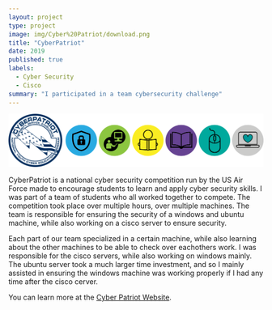 ```yaml
---
layout: project
type: project
image: img/Cyber%20Patriot/download.png
title: "CyberPatriot"
date: 2019
published: true
labels:
  - Cyber Security
  - Cisco
summary: "I participated in a team cybersecurity challenge"
---
```


<div class="text-center p-4">
  <img width="800px" src="../img/Cyber%20Patriot/Cyber%20logo.png" class="img-thumbnail" >
</div>

CyberPatriot is a national cyber security competition run by the US Air Force made to encourage students to learn and apply cyber security skills. I was part of a team of students who all worked together to compete. The competition took place over multiple hours, over multiple machines. The team is responsible for ensuring the security of a windows and ubuntu machine, while also working on a cisco server to ensure security.

Each part of our team specialized in a certain machine, while also learning about the other machines to be able to check over eachothers work. I was responsible for the cisco servers, while also working on windows mainly. The ubuntu server took a much larger time investment, and so I mainly assisted in ensuring the windows machine was working properly if I had any time after the cisco cerver.

You can learn more at the [Cyber Patriot Website](https://www.uscyberpatriot.org).
